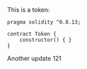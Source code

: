 This is a token: 

```
pragma solidity ^0.8.13;

contract Token {
    constructor() { }
}

```

Another update 121